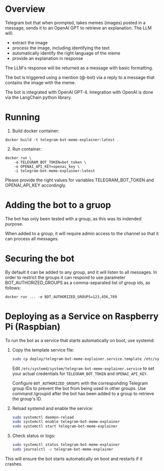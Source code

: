 # Overview

Telegram bot that when prompted, takes memes (images) posted in a message, sends it to an OpenAI GPT to retrieve an explanation. The LLM will:

- extract the image
- process the image, including identifying the text
- automatically identify the right language of the meme
- provide an explanation in response

The LLM's response will be returned as a message with basic formatting.

The bot is triggered using a mention (@-bot) via a reply to a message that contains the image with the meme. 

The bot is integrated with OpenAI GPT-4. Integration with OpenAI is done via the LangChain python library.

# Running

1. Build docker container:

```
docker build -t telegram-bot-meme-explainer:latest .
```

2. Run container:

```
docker run \
    -e TELEGRAM_BOT_TOKEN=bot_token \
    -e OPENAI_API_KEY=openai_key \
    -i telegram-bot-meme-explainer:latest
```

Please provide the right values for variables TELEGRAM_BOT_TOKEN and OPENAI_API_KEY accordingly.

# Adding the bot to a gruop

The bot has only been tested with a group, as this was its indended purpose.

When added to a group, it will require admin access to the channel so that it can process all messages.

# Securing the bot

By default it can be added to any group, and it will listen to all messages. In order to restrict the groups it can respond to use parameter BOT_AUTHORIZED_GROUPS as a comma-separated list of group ids, as follows:

```
docker run ... -e BOT_AUTHORIZED_GROUPS=123,456,789
```

# Deploying as a Service on Raspberry Pi (Raspbian)

To run the bot as a service that starts automatically on boot, use systemd:

1. Copy the template service file:

   ```sh
   sudo cp deploy/telegram-bot-meme-explainer.service.template /etc/systemd/system/telegram-bot-meme-explainer.service
   ```

   Edit `/etc/systemd/system/telegram-bot-meme-explainer.service` to set your actual credentials for `TELEGRAM_BOT_TOKEN` and `OPENAI_API_KEY`.

   Configure `BOT_AUTHORIZED_GROUPS` with the corresponding Telegram group IDs to prevent the bot from being used in other groups. Use command /groupid after the bot has been added to a group to retrieve the group's ID.

2. Reload systemd and enable the service:

   ```sh
   sudo systemctl daemon-reload
   sudo systemctl enable telegram-bot-meme-explainer
   sudo systemctl start telegram-bot-meme-explainer
   ```

3. Check status or logs:

   ```sh
   sudo systemctl status telegram-bot-meme-explainer
   sudo journalctl -u telegram-bot-meme-explainer
   ```

This will ensure the bot starts automatically on boot and restarts if it crashes.